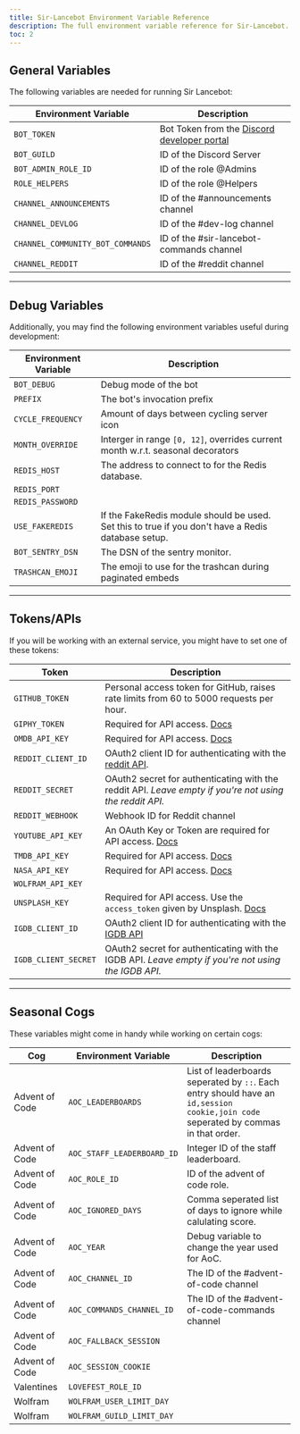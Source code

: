 ```yaml
---
title: Sir-Lancebot Environment Variable Reference
description: The full environment variable reference for Sir-Lancebot.
toc: 2
---
```

## General Variables
The following variables are needed for running Sir Lancebot:

| Environment Variable | Description |
| -------- | -------- |
| `BOT_TOKEN` | Bot Token from the [Discord developer portal](https://discord.com/developers/applications) |
| `BOT_GUILD` | ID of the Discord Server |
| `BOT_ADMIN_ROLE_ID` | ID of the role @Admins |
| `ROLE_HELPERS` | ID of the role @Helpers |
| `CHANNEL_ANNOUNCEMENTS` | ID of the #announcements channel |
| `CHANNEL_DEVLOG` | ID of the #dev-log channel |
| `CHANNEL_COMMUNITY_BOT_COMMANDS` | ID of the #sir-lancebot-commands channel |
| `CHANNEL_REDDIT` | ID of the #reddit channel |

---
## Debug Variables
Additionally, you may find the following environment variables useful during development:

| Environment Variable | Description |
| -------- | -------- |
| `BOT_DEBUG` | Debug mode of the bot | False |
| `PREFIX` | The bot's invocation prefix | `.` |
| `CYCLE_FREQUENCY` | Amount of days between cycling server icon | 3 |
| `MONTH_OVERRIDE` | Interger in range `[0, 12]`, overrides current month w.r.t. seasonal decorators |
| `REDIS_HOST` | The address to connect to for the Redis database. |
| `REDIS_PORT` | |
| `REDIS_PASSWORD` | |
| `USE_FAKEREDIS` | If the FakeRedis module should be used. Set this to true if you don't have a Redis database setup. |
| `BOT_SENTRY_DSN` | The DSN of the sentry monitor. |
| `TRASHCAN_EMOJI` | The emoji to use for the trashcan during paginated embeds |


---
## Tokens/APIs
If you will be working with an external service, you might have to set one of these tokens:

| Token | Description |
| -------- | -------- |
| `GITHUB_TOKEN` | Personal access token for GitHub, raises rate limits from 60 to 5000 requests per hour. |
| `GIPHY_TOKEN` | Required for API access. [Docs](https://developers.giphy.com/docs/api) |
| `OMDB_API_KEY` | Required for API access. [Docs](http://www.omdbapi.com/) |
| `REDDIT_CLIENT_ID` | OAuth2 client ID for authenticating with the [reddit API](https://github.com/reddit-archive/reddit/wiki/OAuth2). |
| `REDDIT_SECRET` | OAuth2 secret for authenticating with the reddit API. *Leave empty if you're not using the reddit API.* |
| `REDDIT_WEBHOOK` | Webhook ID for Reddit channel |
| `YOUTUBE_API_KEY` | An OAuth Key or Token are required for API access. [Docs](https://developers.google.com/youtube/v3/docs#calling-the-api) |
| `TMDB_API_KEY` | Required for API access. [Docs](https://developers.themoviedb.org/3/getting-started/introduction) |
| `NASA_API_KEY` | Required for API access. [Docs](https://api.nasa.gov/) |
| `WOLFRAM_API_KEY` | |
| `UNSPLASH_KEY` | Required for API access. Use the `access_token` given by Unsplash. [Docs](https://unsplash.com/documentation) |
| `IGDB_CLIENT_ID` | OAuth2 client ID for authenticating with the [IGDB API](https://api-docs.igdb.com/) |
| `IGDB_CLIENT_SECRET` | OAuth2 secret for authenticating with the IGDB API. *Leave empty if you're not using the IGDB API.* |

---
## Seasonal Cogs
These variables might come in handy while working on certain cogs:

| Cog | Environment Variable | Description |
| -------- | -------- | -------- |
| Advent of Code | `AOC_LEADERBOARDS` | List of leaderboards seperated by `::`. Each entry should have an `id,session cookie,join code` seperated by commas in that order. |
| Advent of Code | `AOC_STAFF_LEADERBOARD_ID` | Integer ID of the staff leaderboard. |
| Advent of Code | `AOC_ROLE_ID` | ID of the advent of code role.
| Advent of Code | `AOC_IGNORED_DAYS` | Comma seperated list of days to ignore while calulating score. |
| Advent of Code | `AOC_YEAR` | Debug variable to change the year used for AoC. |
| Advent of Code | `AOC_CHANNEL_ID` | The ID of the #advent-of-code channel |
| Advent of Code | `AOC_COMMANDS_CHANNEL_ID` | The ID of the #advent-of-code-commands channel |
| Advent of Code | `AOC_FALLBACK_SESSION` | |
| Advent of Code | `AOC_SESSION_COOKIE` | |
| Valentines | `LOVEFEST_ROLE_ID` | |
| Wolfram | `WOLFRAM_USER_LIMIT_DAY` | |
| Wolfram | `WOLFRAM_GUILD_LIMIT_DAY` | |
